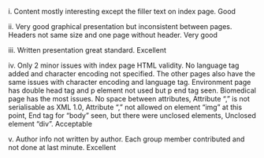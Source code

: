i. Content mostly interesting except the filler text on index page. Good

ii. Very good graphical presentation but inconsistent between pages. Headers not same size and one page without header. Very good

iii. Written presentation great standard. Excellent

iv. Only 2 minor issues with index page HTML validity. No language tag added and character encoding not specified. The other pages also have the same issues with character encoding and language tag. Environment page has double head tag and p element not used but p end tag seen. Biomedical page has the most issues. No space between attributes, Attribute “,” is not serialisable as XML 1.0, Attribute “,” not allowed on element “img” at this point, End tag for “body” seen, but there were unclosed elements, Unclosed element “div”. Acceptable

v. Author info not written by author. Each group member contributed and not done at last minute. Excellent
